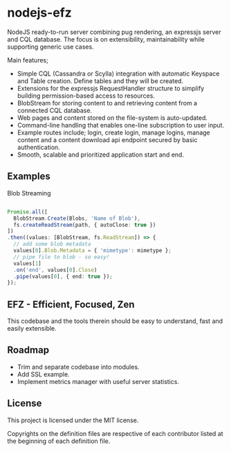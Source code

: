 # nodejs-efz
NodeJS ready-to-run server combining pug rendering, an expressjs server and CQL database. The focus is on extensibility, maintainability while supporting generic use cases.

Main features;
- Simple CQL (Cassandra or Scylla) integration with automatic Keyspace and Table creation. Define tables and they will be created.
- Extensions for the expressjs RequestHandler structure to simplify building permission-based access to resources.
- BlobStream for storing content to and retrieving content from a connected CQL database.
- Web pages and content stored on the file-system is auto-updated.
- Command-line handling that enables one-line subscription to user input.
- Example routes include; login, create login, manage logins, manage content and a content download api endpoint secured by basic authentication.
- Smooth, scalable and prioritized application start and end.

## Examples
Blob Streaming
```typescript

Promise.all([
  BlobStream.Create(Blobs, 'Name of Blob'),
  fs.createReadStream(path, { autoClose: true })
])
.then((values: [BlobStream, fs.ReadStream]) => {
  // add some blob metadata
  values[0].Blob.Metadata = { 'mimetype': mimetype };
  // pipe file to blob - so easy!
  values[1]
  .on('end', values[0].Close)
  .pipe(values[0], { end: true });
});

```

## EFZ - Efficient, Focused, Zen
This codebase and the tools therein should be easy to understand, fast and easily extensible.

## Roadmap
- Trim and separate codebase into modules.
- Add SSL example.
- Implement metrics manager with useful server statistics.


## License

This project is licensed under the MIT license.

Copyrights on the definition files are respective of each contributor listed at the beginning of each definition file.
